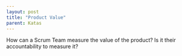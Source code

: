 ```yaml
---
layout: post
title: "Product Value"
parent: Katas
---
```

How can a Scrum Team measure the value of the product? Is it their accountability to measure it? 
